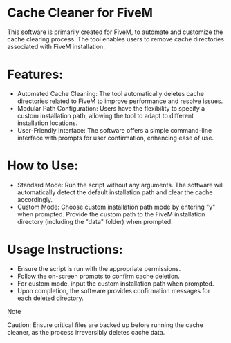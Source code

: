 # Cache Cleaner for FiveM
This software is primarily created for FiveM, to automate and customize the cache clearing process. The tool enables users to remove cache directories associated with FiveM installation.

# Features:
* Automated Cache Cleaning: The tool automatically deletes cache directories related to FiveM to improve performance and resolve issues.
* Modular Path Configuration: Users have the flexibility to specify a custom installation path, allowing the tool to adapt to different installation locations.
* User-Friendly Interface: The software offers a simple command-line interface with prompts for user confirmation, enhancing ease of use.

# How to Use:
* Standard Mode: Run the script without any arguments. The software will automatically detect the default installation path and clear the cache accordingly.
* Custom Mode: Choose custom installation path mode by entering "y" when prompted. Provide the custom path to the FiveM installation directory (including the "data" folder) when prompted.

# Usage Instructions:
* Ensure the script is run with the appropriate permissions.
* Follow the on-screen prompts to confirm cache deletion.
* For custom mode, input the custom installation path when prompted.
* Upon completion, the software provides confirmation messages for each deleted directory.

> [!NOTE]
> Caution: Ensure critical files are backed up before running the cache cleaner, as the process irreversibly deletes cache data.
